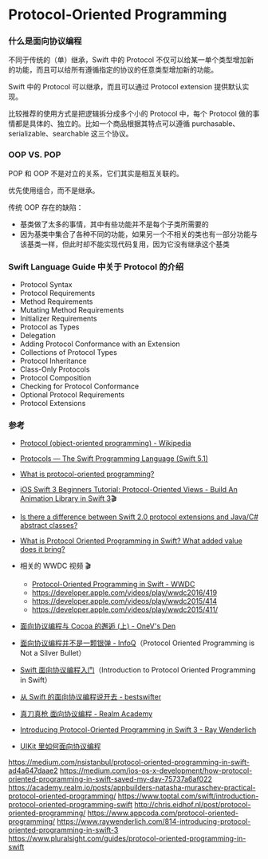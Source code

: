 # Protocol-Oriented Programming

### 什么是面向协议编程

不同于传统的（单）继承，Swift 中的 Protocol 不仅可以给某一单个类型增加新的功能，而且可以给所有遵循指定的协议的任意类型增加新的功能。

Swift 中的 Protocol 可以继承，而且可以通过 Protocol extension 提供默认实现。

比较推荐的使用方式是把逻辑拆分成多个小的 Protocol 中，每个 Protocol 做的事情都是具体的、独立的。比如一个商品根据其特点可以遵循 purchasable、serializable、searchable 这三个协议。


### OOP VS. POP


POP 和 OOP 不是对立的关系，它们其实是相互关联的。

优先使用组合，而不是继承。

传统 OOP 存在的缺陷：
- 基类做了太多的事情，其中有些功能并不是每个子类所需要的
- 因为基类中集合了各种不同的功能，如果另一个不相关的类也有一部分功能与该基类一样，但此时却不能实现代码复用，因为它没有继承这个基类


### Swift Language Guide 中关于 Protocol 的介绍
- Protocol Syntax
- Protocol Requirements
- Method Requirements
- Mutating Method Requirements
- Initializer Requirements
- Protocol as Types
- Delegation
- Adding Protocol Conformance with an Extension
- Collections of Protocol Types
- Protocol Inheritance
- Class-Only Protocols
- Protocol Composition
- Checking for Protocol Conformance
- Optional Protocol Requirements
- Protocol Extensions


### 参考
- [Protocol (object-oriented programming) - Wikipedia](https://en.wikipedia.org/wiki/Protocol_(object-oriented_programming))
- [Protocols — The Swift Programming Language (Swift 5.1)
](https://docs.swift.org/swift-book/LanguageGuide/Protocols.html)
- [What is protocol-oriented programming?](https://www.hackingwithswift.com/example-code/language/what-is-protocol-oriented-programming)
- [iOS Swift 3 Beginners Tutorial: Protocol-Oriented Views - Build An Animation Library in Swift 3](https://www.youtube.com/watch?v=AySlYrel7fc)🎬
- [Is there a difference between Swift 2.0 protocol extensions and Java/C# abstract classes?](https://stackoverflow.com/questions/30943209/is-there-a-difference-between-swift-2-0-protocol-extensions-and-java-c-abstract?noredirect=1&lq=1)
- [What is Protocol Oriented Programming in Swift? What added value does it bring?](https://stackoverflow.com/a/37530506)
- 相关的 WWDC 视频 🎬
  - [Protocol-Oriented Programming in Swift - WWDC](https://developer.apple.com/videos/play/wwdc2015/408/)
  - https://developer.apple.com/videos/play/wwdc2016/419
  - https://developer.apple.com/videos/play/wwdc2015/414
  - https://developer.apple.com/videos/play/wwdc2015/411/




- [面向协议编程与 Cocoa 的邂逅 (上) - OneV's Den](https://onevcat.com/2016/11/pop-cocoa-1/)
- [面向协议编程并不是一颗银弹 - InfoQ](http://www.infoq.com/cn/articles/protocol-oriented-programming-is-not-a-silver-bullet)（Protocol Oriented Programming is Not a Silver Bullet）
- [Swift 面向协议编程入门](https://github.com/xitu/gold-miner/blob/master/TODO/introduction-to-protocol-oriented-programming-in-swift.md)（Introduction to Protocol Oriented Programming in Swift）
- [从 Swift 的面向协议编程说开去 - bestswifter](https://bestswifter.com/pop/)
- [真刀真枪 面向协议编程 - Realm Academy](https://academy.realm.io/cn/posts/appbuilders-natasha-muraschev-practical-protocol-oriented-programming/)
- [Introducing Protocol-Oriented Programming in Swift 3 - Ray Wenderlich](https://www.raywenderlich.com/148448/introducing-protocol-oriented-programming)
- [UIKit 里如何面向协议编程](https://github.com/xitu/gold-miner/blob/master/TODO/ios-9-tutorial-series-protocol-oriented-programming-with-uikit.md)

https://medium.com/nsistanbul/protocol-oriented-programming-in-swift-ad4a647daae2
https://medium.com/ios-os-x-development/how-protocol-oriented-programming-in-swift-saved-my-day-75737a6af022
https://academy.realm.io/posts/appbuilders-natasha-muraschev-practical-protocol-oriented-programming/
https://www.toptal.com/swift/introduction-protocol-oriented-programming-swift
http://chris.eidhof.nl/post/protocol-oriented-programming/
https://www.appcoda.com/protocol-oriented-programming/
https://www.raywenderlich.com/814-introducing-protocol-oriented-programming-in-swift-3
https://www.pluralsight.com/guides/protocol-oriented-programming-in-swift


